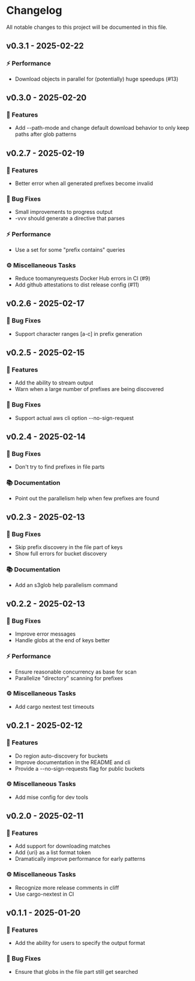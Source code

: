 # Changelog

All notable changes to this project will be documented in this file.

## v0.3.1 - 2025-02-22

### ⚡ Performance

- Download objects in parallel for (potentially) huge speedups (#13)

## v0.3.0 - 2025-02-20

### 🚀 Features

- Add --path-mode and change default download behavior to only keep paths after glob patterns

## v0.2.7 - 2025-02-19

### 🚀 Features

- Better error when all generated prefixes become invalid

### 🐛 Bug Fixes

- Small improvements to progress output
- -vvv should generate a directive that parses

### ⚡ Performance

- Use a set for some "prefix contains" queries

### ⚙️ Miscellaneous Tasks

- Reduce toomanyrequests Docker Hub errors in CI (#9)
- Add github attestations to dist release config (#11)

## v0.2.6 - 2025-02-17

### 🐛 Bug Fixes

- Support character ranges [a-c] in prefix generation

## v0.2.5 - 2025-02-15

### 🚀 Features

- Add the ability to stream output
- Warn when a large number of prefixes are being discovered

### 🐛 Bug Fixes

- Support actual aws cli option --no-sign-request

## v0.2.4 - 2025-02-14

### 🐛 Bug Fixes

- Don't try to find prefixes in file parts

### 📚 Documentation

- Point out the parallelism help when few prefixes are found

## v0.2.3 - 2025-02-13

### 🐛 Bug Fixes

- Skip prefix discovery in the file part of keys
- Show full errors for bucket discovery

### 📚 Documentation

- Add an s3glob help parallelism command

## v0.2.2 - 2025-02-13

### 🐛 Bug Fixes

- Improve error messages
- Handle globs at the end of keys better

### ⚡ Performance

- Ensure reasonable concurrency as base for scan
- Parallelize "directory" scanning for prefixes

### ⚙️ Miscellaneous Tasks

- Add cargo nextest test timeouts

## v0.2.1 - 2025-02-12

### 🚀 Features

- Do region auto-discovery for buckets
- Improve documentation in the README and cli
- Provide a --no-sign-requests flag for public buckets

### ⚙️ Miscellaneous Tasks

- Add mise config for dev tools

## v0.2.0 - 2025-02-11

### 🚀 Features

- Add support for downloading matches
- Add {uri} as a list format token
- Dramatically improve performance for early patterns

### ⚙️ Miscellaneous Tasks

- Recognize more release comments in cliff
- Use cargo-nextest in CI

## v0.1.1 - 2025-01-20

### 🚀 Features

- Add the ability for users to specify the output format

### 🐛 Bug Fixes

- Ensure that globs in the file part still get searched

<!-- generated by git-cliff -->
